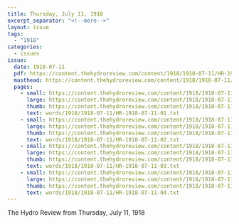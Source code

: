 ```yaml
---
title: Thursday, July 11, 1918
excerpt_separator: "<!--more-->"
layout: issue
tags:
  - "1918"
categories:
  - issues
issue:
  date: 1918-07-11
  pdf: https://content.thehydroreview.com/content/1918/1918-07-11/HR-1918-07-11.pdf
  masthead: https://content.thehydroreview.com/content/1918/1918-07-11/masthead/HR-1918-07-11.jpg
  pages:
    - small: https://content.thehydroreview.com/content/1918/1918-07-11/small/HR-1918-07-11-01.jpg
      large: https://content.thehydroreview.com/content/1918/1918-07-11/large/HR-1918-07-11-01.jpg
      thumb: https://content.thehydroreview.com/content/1918/1918-07-11/thumbnails/HR-1918-07-11-01.jpg
      text: words/1918/1918-07-11/HR-1918-07-11-01.txt
    - small: https://content.thehydroreview.com/content/1918/1918-07-11/small/HR-1918-07-11-02.jpg
      large: https://content.thehydroreview.com/content/1918/1918-07-11/large/HR-1918-07-11-02.jpg
      thumb: https://content.thehydroreview.com/content/1918/1918-07-11/thumbnails/HR-1918-07-11-02.jpg
      text: words/1918/1918-07-11/HR-1918-07-11-02.txt
    - small: https://content.thehydroreview.com/content/1918/1918-07-11/small/HR-1918-07-11-03.jpg
      large: https://content.thehydroreview.com/content/1918/1918-07-11/large/HR-1918-07-11-03.jpg
      thumb: https://content.thehydroreview.com/content/1918/1918-07-11/thumbnails/HR-1918-07-11-03.jpg
      text: words/1918/1918-07-11/HR-1918-07-11-03.txt
    - small: https://content.thehydroreview.com/content/1918/1918-07-11/small/HR-1918-07-11-04.jpg
      large: https://content.thehydroreview.com/content/1918/1918-07-11/large/HR-1918-07-11-04.jpg
      thumb: https://content.thehydroreview.com/content/1918/1918-07-11/thumbnails/HR-1918-07-11-04.jpg
      text: words/1918/1918-07-11/HR-1918-07-11-04.txt
---
```


The Hydro Review from Thursday, July 11, 1918

<!--more-->

